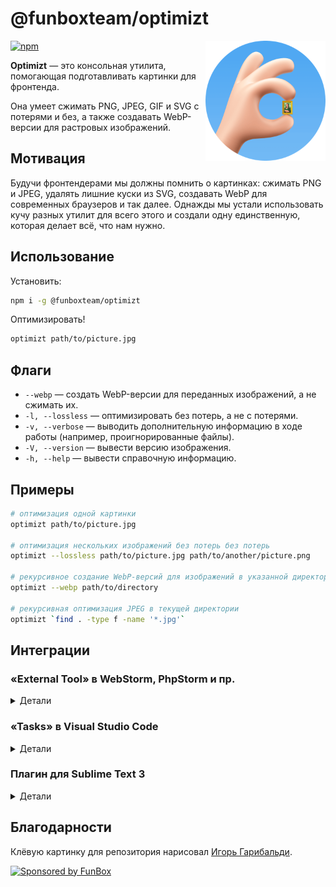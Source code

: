 # @funboxteam/optimizt

<img align="right" width="192" height="192"
     alt="Аватар Оптимизта: «OK» жест с картиной Моной Лизой между пальцами"
     src="./images/logo.png">

[![npm](https://img.shields.io/npm/v/@funboxteam/optimizt.svg)](https://www.npmjs.com/package/@funboxteam/optimizt)

**Optimizt** — это консольная утилита, помогающая подготавливать картинки для фронтенда.

Она умеет сжимать PNG, JPEG, GIF и SVG с потерями и без, а также создавать WebP-версии для растровых изображений.

## Мотивация

Будучи фронтендерами мы должны помнить о картинках: сжимать PNG и JPEG, удалять лишние куски из SVG,
создавать WebP для современных браузеров и так далее. Однажды мы устали использовать кучу разных утилит для всего этого
и создали одну единственную, которая делает всё, что нам нужно.

## Использование

Установить:

```sh
npm i -g @funboxteam/optimizt
```

Оптимизировать!

```sh
optimizt path/to/picture.jpg
```

## Флаги

- `--webp` — создать WebP-версии для переданных изображений, а не сжимать их.
- `-l, --lossless` — оптимизировать без потерь, а не с потерями.
- `-v, --verbose` — выводить дополнительную информацию в ходе работы (например, проигнорированные файлы).
- `-V, --version` — вывести версию изображения.
- `-h, --help` — вывести справочную информацию.

## Примеры

```bash
# оптимизация одной картинки
optimizt path/to/picture.jpg

# оптимизация нескольких изображений без потерь без потерь
optimizt --lossless path/to/picture.jpg path/to/another/picture.png

# рекурсивное создание WebP-версий для изображений в указанной директории
optimizt --webp path/to/directory

# рекурсивная оптимизация JPEG в текущей директории
optimizt `find . -type f -name '*.jpg'`
```

## Интеграции

### «External Tool» в WebStorm, PhpStorm и пр.

<details>

<summary>Детали</summary>

#### Добавьте «External Tool»

Откройте _Preferences → Tools → External Tools_ и добавьте новый инструмент со следующими настройками:

- Program: путь до исполняемого файла (обычно просто `optimizt`)
- Arguments: необходимые вам, но не забудьте использовать `$FilePath$` чтобы передать Оптимизту путь до выбранной директории или файла
- Working Directory: `$ContentRoot$`
- Synchronize files after execution: ✔️

Остальные настройки на ваше усмотрение. Например:

![](images/ws_external-tools.png)

Как видно на скриншоте выше, вы можете добавить несколько «внешних инструментов» с разными настройками.

#### Как использовать

Вызовите контекстное меню на файле или директории и запустите необходимое:

<img src="images/ws_menu.png" width="55%">

#### Горячие клавиши

Добавить горячие клавиши для конкретного инструмента можно в _Preferences → Keymap → External Tools_:

![](images/ws_keymap.png)

</details>

### «Tasks» в Visual Studio Code

<details>

<summary>Детали</summary>

#### Добавьте Task

С помощью _Command Palette_ выберите пункт `>Tasks: Open User Tasks`.

В открывшемся файле, в массив `tasks` добавьте нужные задачи, например:

```javascript
{
  // See https://go.microsoft.com/fwlink/?LinkId=733558
  // for the documentation about the tasks.json format
  "version": "2.0.0",
  "tasks": [
    {
      "label": "optimizt: Optimize Image",
      "type": "shell",
      "command": "optimizt",
      "args": [
        "--verbose",
        {
          "value": "${file}",
          "quoting": "strong"
        }
      ],
      "presentation": {
        "echo": false,
        "showReuseMessage": false,
        "clear": true
      }
    },
    {
      "label": "optimizt: Optimize Image (lossless)",
      "type": "shell",
      "command": "optimizt",
      "args": [
        "--lossless",
        "--verbose",
        {
          "value": "${file}",
          "quoting": "strong"
        }
      ],
      "presentation": {
        "echo": false,
        "showReuseMessage": false,
        "clear": true
      }
    },
    {
      "label": "optimizt: Create WebP",
      "type": "shell",
      "command": "optimizt",
      "args": [
        "--webp",
        "--verbose",
        {
          "value": "${file}",
          "quoting": "strong"
        }
      ],
      "presentation": {
        "echo": false,
        "showReuseMessage": false,
        "clear": true
      }
    },
    {
      "label": "optimizt: Create WebP (lossless)",
      "type": "shell",
      "command": "optimizt",
      "args": [
        "--webp",
        "--lossless",
        "--verbose",
        {
          "value": "${file}",
          "quoting": "strong"
        }
      ],
      "presentation": {
        "echo": false,
        "showReuseMessage": false,
        "clear": true
      }
    }
  ]
}
```

#### Как использовать

1. Откройте нужный файл для обработки с помощью Оптимизта, он должен быть в активной вкладке.
2. С помощью _Command Palette_ выберите пункт `>Tasks: Run Task`.
3. Выберите нужную задачу.

#### Горячие клавиши

Добавить горячую клавишу для задачи можно выбрав пункт `>Preferences: Open Keyboard Shortcuts (JSON)` в _Command Palette_.

Пример добавления горячей клавиши для запуска задачи «optimizt: Optimize Image (lossless)»:

```javascript
// Place your key bindings in this file to override the defaults
[
  {
    "key": "ctrl+l",
    "command": "workbench.action.tasks.runTask",
    "args": "optimizt: Optimize Image (lossless)"
  }
]
```

</details>

### Плагин для Sublime Text 3

<details>

<summary>Детали</summary>

Пути расположения пользовательских настроек:

- macOS: `~/Library/Application Support/Sublime Text 3/Packages/User`
- Linux: `~/.config/sublime-text-3/Packages/User`
- Windows: `%APPDATA%\Sublime Text 3\Packages\User`

#### Добавьте плагин

В директории настроек создайте файл `optimizt.py` со следующим содержимым:

```python
import os
import sublime
import sublime_plugin

optimizt = "~/.nodenv/shims/optimizt"

class OptimiztCommand(sublime_plugin.WindowCommand):
  def run(self, paths=[], options=""):
    if len(paths) < 1:
      return

    safe_paths = ["\"" + i + "\"" for i in paths]
    shell_cmd = optimizt + " " + options + " " + " ".join(safe_paths)
    cwd = os.path.dirname(paths[0])

    self.window.run_command("exec", {
      "shell_cmd": shell_cmd,
      "working_dir": cwd
    })
```

В переменной `optimizt` пропишите путь до исполняемого файла, который можно получить с помощью выполнения команды `command -v optimizt` в терминале.

#### Интегрируйте плагин в контекстное меню сайдбара

В директории настроек создайте файл `Side Bar.sublime-menu` со следующим содержимым:

```json
[
    {
        "caption": "Optimizt",
        "children": [
          {
              "caption": "Optimize Images",
              "command": "optimizt",
              "args": {
                "paths": [],
                "options": "--verbose"
              }
          },
          {
              "caption": "Optimize Images (lossless)",
              "command": "optimizt",
              "args": {
                "paths": [],
                "options": "--lossless --verbose"
              }
          },
          {
              "caption": "Create WebP",
              "command": "optimizt",
              "args": {
                "paths": [],
                "options": "--webp --verbose"
              }
          },
          {
              "caption": "Create WebP (lossless)",
              "command": "optimizt",
              "args": {
                "paths": [],
                "options": "--webp --lossless --verbose"
              }
          }
        ]
    }
]
```

#### Как использовать

Вызовите контекстное меню на файле или директории и запустите необходимое:

![](images/st_sidebar_menu.png)

</details>

## Благодарности

Клёвую картинку для репозитория нарисовал [Игорь Гарибальди](http://pandabanda.com/).

[![Sponsored by FunBox](https://funbox.ru/badges/sponsored_by_funbox_centered.svg)](https://funbox.ru)
